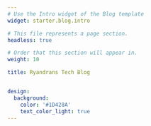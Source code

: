 ```yaml
---
# Use the Intro widget of the Blog template
widget: starter.blog.intro

# This file represents a page section.
headless: true

# Order that this section will appear in.
weight: 10

title: Ryandrans Tech Blog


design:
  background:
    color: '#1D428A'
    text_color_light: true
---
```

